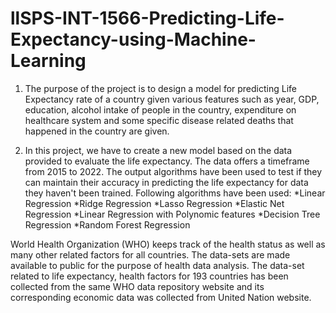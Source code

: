 # llSPS-INT-1566-Predicting-Life-Expectancy-using-Machine-Learning

1. The purpose of the project is to design a model for predicting Life Expectancy rate of a country given various features such as year, GDP, education, alcohol intake of people in the country, expenditure on healthcare system and some specific disease related deaths that happened in the country are given.


2. In this project, we have to create a new model based on the data provided to evaluate the life expectancy. The data offers a timeframe from 2015 to 2022. The output algorithms have been used to test if they can maintain their accuracy in predicting the life expectancy for data they haven't been trained. Following algorithms have been used: 
*Linear Regression 
*Ridge Regression 
*Lasso Regression 
*Elastic Net Regression 
*Linear Regression with Polynomic features
*Decision Tree Regression
*Random Forest Regression

World Health Organization (WHO) keeps track of the health status as well as many other related factors for all countries. The data-sets are made available to public for the purpose of health data analysis. The data-set related to life expectancy, health factors for 193 countries has been collected from the same WHO data repository website and its corresponding economic data was collected from United Nation website.
